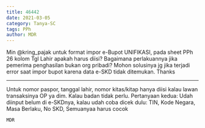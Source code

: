 ```yaml
---
title: 46442
date: 2021-03-05
category: Tanya-SC
tags: PPh
author: MDR
---
```


Min @kring_pajak untuk format impor e-Bupot UNIFIKASI, pada sheet PPh 26 kolom Tgl Lahir apakah harus diisi? Bagaimana perlakuannya jika pemerima penghasilan bukan org pribadi? Mohon solusinya jg jika terjadi error saat impor bupot karena data e-SKD tidak ditemukan. Thanks

---

Untuk nomor paspor, tanggal lahir, nomor kitas/kitap hanya diisi kalau lawan transaksinya OP ya dim. Kalau badan tidak perlu. Pertanyaan kedua: Udah diinput belum di e-SKDnya, kalau udah coba dicek dulu: TIN, Kode Negara, Masa Berlaku, No SKD, Semuanyaa harus cocok

`MDR`
